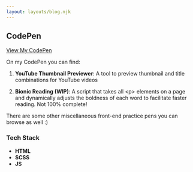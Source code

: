 ```yaml
---
layout: layouts/blog.njk
---
```


## <span>C</span>odePen

<a class="btn" href="https://codepen.io/raiden000/pens/public/" target="_blank" rel="noopener noreferrer">View My CodePen</a>

On my CodePen you can find:

1. **YouTube Thumbnail Previewer**: A tool to preview thumbnail and title combinations for YouTube videos

2. **Bionic Reading (WIP)**: A script that takes all \<p\> elements on a page and dynamically adjusts the boldness of each word to facilitate faster reading. Not 100% complete!

There are some other miscellaneous front-end practice pens you can browse as well :\)

### Tech Stack

- **HTML**
- **SCSS**
- **JS**
